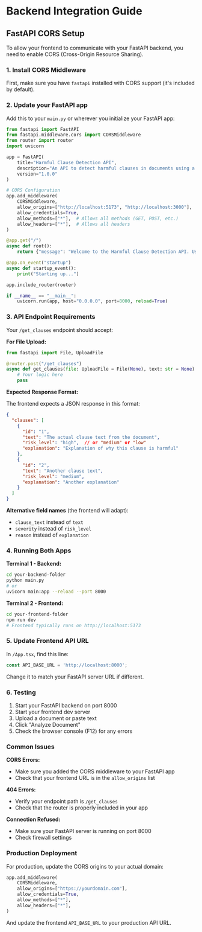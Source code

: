 # Backend Integration Guide

## FastAPI CORS Setup

To allow your frontend to communicate with your FastAPI backend, you need to enable CORS (Cross-Origin Resource Sharing).

### 1. Install CORS Middleware

First, make sure you have `fastapi` installed with CORS support (it's included by default).

### 2. Update your FastAPI app

Add this to your `main.py` or wherever you initialize your FastAPI app:

```python
from fastapi import FastAPI
from fastapi.middleware.cors import CORSMiddleware
from router import router
import uvicorn 

app = FastAPI(
    title="Harmful Clause Detection API",
    description="An API to detect harmful clauses in documents using a language model.",
    version="1.0.0"
)

# CORS Configuration
app.add_middleware(
    CORSMiddleware,
    allow_origins=["http://localhost:5173", "http://localhost:3000"],  # Add your frontend URLs
    allow_credentials=True,
    allow_methods=["*"],  # Allows all methods (GET, POST, etc.)
    allow_headers=["*"],  # Allows all headers
)

@app.get("/")
async def root():
    return {"message": "Welcome to the Harmful Clause Detection API. Use the /get_clauses endpoint to analyze documents."}

@app.on_event("startup")
async def startup_event():
    print("Starting up...")

app.include_router(router)

if __name__ == "__main__":
    uvicorn.run(app, host="0.0.0.0", port=8000, reload=True)
```

### 3. API Endpoint Requirements

Your `/get_clauses` endpoint should accept:

**For File Upload:**
```python
from fastapi import File, UploadFile

@router.post("/get_clauses")
async def get_clauses(file: UploadFile = File(None), text: str = None):
    # Your logic here
    pass
```

**Expected Response Format:**

The frontend expects a JSON response in this format:

```json
{
  "clauses": [
    {
      "id": "1",
      "text": "The actual clause text from the document",
      "risk_level": "high",  // or "medium" or "low"
      "explanation": "Explanation of why this clause is harmful"
    },
    {
      "id": "2",
      "text": "Another clause text",
      "risk_level": "medium",
      "explanation": "Another explanation"
    }
  ]
}
```

**Alternative field names** (the frontend will adapt):
- `clause_text` instead of `text`
- `severity` instead of `risk_level`
- `reason` instead of `explanation`

### 4. Running Both Apps

**Terminal 1 - Backend:**
```bash
cd your-backend-folder
python main.py
# or
uvicorn main:app --reload --port 8000
```

**Terminal 2 - Frontend:**
```bash
cd your-frontend-folder
npm run dev
# Frontend typically runs on http://localhost:5173
```

### 5. Update Frontend API URL

In `/App.tsx`, find this line:

```typescript
const API_BASE_URL = 'http://localhost:8000';
```

Change it to match your FastAPI server URL if different.

### 6. Testing

1. Start your FastAPI backend on port 8000
2. Start your frontend dev server
3. Upload a document or paste text
4. Click "Analyze Document"
5. Check the browser console (F12) for any errors

### Common Issues

**CORS Errors:**
- Make sure you added the CORS middleware to your FastAPI app
- Check that your frontend URL is in the `allow_origins` list

**404 Errors:**
- Verify your endpoint path is `/get_clauses`
- Check that the router is properly included in your app

**Connection Refused:**
- Make sure your FastAPI server is running on port 8000
- Check firewall settings

### Production Deployment

For production, update the CORS origins to your actual domain:

```python
app.add_middleware(
    CORSMiddleware,
    allow_origins=["https://yourdomain.com"],
    allow_credentials=True,
    allow_methods=["*"],
    allow_headers=["*"],
)
```

And update the frontend `API_BASE_URL` to your production API URL.
